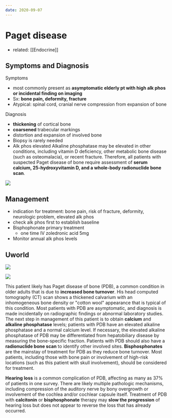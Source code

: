 ```yaml
---
date: 2020-09-07
---
```


# Paget disease

- related: [[Endocrine]]

## Symptoms and Diagnosis

<!-- paget disease symptoms and diagnosis -->

Symptoms

- most commonly present as **asymptomatic elderly pt with high alk phos or incidental finding on imaging**
- Sx: **bone pain, deformity, fracture**
- Atypical: spinal cord, cranial nerve compression from expansion of bone

Diagnosis

- **thickening** of cortical bone
- **coarsened** trabecular markings
- distortion and expansion of involved bone
- Biopsy is rarely needed
- Alk phos elevated
  Alkaline phosphatase may be elevated in other conditions, including vitamin D deficiency, other metabolic bone disease (such as osteomalacia), or recent fracture. Therefore, all patients with suspected Paget disease of bone require assessment of **serum calcium, 25-hydroxyvitamin D, and a whole-body radionuclide bone scan**.

![](https://photos.thisispiggy.com/file/wikiFiles/20210208161023.png)

## Management

<!--  paget disease management -->

- indication for treatment: bone pain, risk of fracture, deformity, neurologic problem, elevated alk phos
- check alk phos first to establish baseline
- Bisphophonate primary treatment
	- one time IV zoledronic acid 5mg
- Monitor annual alk phos levels

## Uworld

<!-- ignore -->

![](https://www.uworld.com/media/L10869.jpg)

![](https://photos.thisispiggy.com/file/wikiFiles/image-20191201193250704.png)

This patient likely has Paget disease of bone (PDB), a common condition in older adults that is due to **increased bone turnover**.  His head computed tomography (CT) scan shows a thickened calvarium with an inhomogeneous bone density or "cotton wool" appearance that is  typical of this condition. Most patients with PDB are asymptomatic, and diagnosis is made incidentally on radiographic findings or abnormal  laboratory studies. The next step in management of this patient is to  obtain **calcium** and **alkaline phosphatase** levels; patients with PDB have an elevated alkaline phosphatase and a  normal calcium level. If necessary, the elevated alkaline phosphatase  of PDB may be differentiated from hepatobiliary disease by measuring the bone-specific fraction. Patients with PDB should also have a **radionuclide bone scan** to identify other involved sites.  **Bisphosphonates** are the mainstay of treatment for PDB as they reduce bone turnover.  Most patients, including those with bone pain or involvement of  high-risk locations (such as this patient with skull involvement),  should be considered for treatment.

**Hearing loss** is a common complication of PDB, affecting as many as 37% of patients in one survey. There are likely multiple  pathologic mechanisms, including compression of the auditory nerve by  bony overgrowth or involvement of the cochlea and/or cochlear capsule  itself. Treatment of PDB with **calcitonin** or **bisphosphonate** therapy may **slow the progression** of hearing loss but does not appear to reverse the loss that has already occurred.
